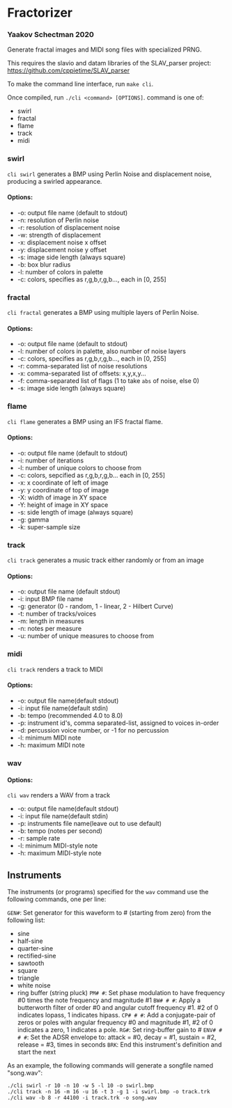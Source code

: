 # Fractorizer
### Yaakov Schectman 2020

Generate fractal images and MIDI song files with specialized PRNG.

This requires the slavio and datam libraries of the SLAV_parser project: https://github.com/cppietime/SLAV_parser

To make the command line interface, run `make cli`.

Once compiled, run `./cli <command> [OPTIONS]`.
command is one of:
 - swirl
 - fractal
 - flame
 - track
 - midi

### swirl
`cli swirl` generates a BMP using Perlin Noise and displacement noise, producing a swirled appearance.
#### Options:
 - -o: output file name (default to stdout)
 - -n: resolution of Perlin noise
 - -r: resolution of displacement noise
 - -w: strength of displacement
 - -x: displacement noise x offset
 - -y: displacement noise y offset
 - -s: image side length (always square)
 - -b: box blur radius
 - -l: number of colors in palette
 - -c: colors, specifies as r,g,b,r,g,b..., each in [0, 255]

### fractal
`cli fractal` generates a BMP using multiple layers of Perlin Noise.
#### Options:
 - -o: output file name (default to stdout)
 - -l: number of colors in palette, also number of noise layers
 - -c: colors, specifies as r,g,b,r,g,b..., each in [0, 255]
 - -r: comma-separated list of noise resolutions
 - -x: comma-separated list of offsets: x,y,x,y...
 - -f: comma-separated list of flags (1 to take `abs` of noise, else 0)
 - -s: image side length (always square)

### flame
`cli flame` generates a BMP using an IFS fractal flame.
#### Options:
 - -o: output file name (default to stdout)
 - -i: number of iterations
 - -l: number of unique colors to choose from
 - -c: colors, sepcified as r,g,b,r,g,b... each in [0, 255]
 - -x: x coordinate of left of image
 - -y: y coordinate of top of image
 - -X: width of image in XY space
 - -Y: height of image in XY space
 - -s: side length of image (always square)
 - -g: gamma
 - -k: super-sample size

### track
`cli track` generates a music track either randomly or from an image
#### Options:
 - -o: output file name (default stdout)
 - -i: input BMP file name
 - -g: generator (0 - random, 1 - linear, 2 - Hilbert Curve)
 - -t: number of tracks/voices
 - -m: length in measures
 - -n: notes per measure
 - -u: number of unique measures to choose from

### midi
`cli track` renders a track to MIDI
#### Options:
 - -o: output file name(default stdout)
 - -i: input file name(default stdin)
 - -b: tempo (recommended 4.0 to 8.0)
 - -p: instrument id's, comma separated-list, assigned to voices in-order
 - -d: percussion voice number, or -1 for no percussion
 - -l: minimum MIDI note
 - -h: maximum MIDI note

### wav
#### Options:
`cli wav` renders a WAV from a track
 - -o: output file name(default stdout)
 - -i: input file name(default stdin)
 - -p: instruments file name(leave out to use default)
 - -b: tempo (notes per second)
 - -r: sample rate
 - -l: minimum MIDI-style note
 - -h: maximum MIDI-style note

## Instruments
The instruments (or programs) specified for the `wav` command use the following commands, one per line:

`GEN#`: Set generator for this waveform to # (starting from zero) from the following list:
 - sine
 - half-sine
 - quarter-sine
 - rectified-sine
 - sawtooth
 - square
 - triangle
 - white noise
 - ring buffer (string pluck)
`PM# #`: Set phase modulation to have frequency #0 times the note frequency and magnitude #1
`BW# # #`: Apply a butterworth filter of order #0 and angular cutoff frequency #1. #2 of 0 indicates lopass, 1 indicates hipass.
`CP# # #`: Add a conjugate-pair of zeros or poles with angular frequency #0 and magnitude #1, #2 of 0 indicates a zero, 1 indicates a pole.
`RG#`: Set ring-buffer gain to #
`ENV# # # #`: Set the ADSR envelope to: attack = #0, decay = #1, sustain = #2, release = #3, times in seconds
`BRK`: End this instrument's definition and start the next

As an example, the following commands will generate a songfile named "song.wav":

```
./cli swirl -r 10 -n 10 -w 5 -l 10 -o swirl.bmp
./cli track -n 16 -m 16 -u 16 -t 3 -g 1 -i swirl.bmp -o track.trk
./cli wav -b 8 -r 44100 -i track.trk -o song.wav
```
